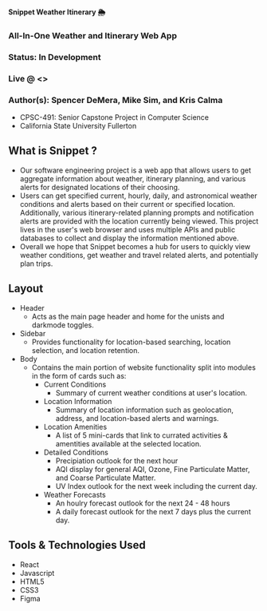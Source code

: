 **Snippet Weather Itinerary 🌦️**
### All-In-One Weather and Itinerary Web App
### Status: In Development
### Live @ <>

### Author(s): Spencer DeMera, Mike Sim, and Kris Calma

- CPSC-491: Senior Capstone Project in Computer Science
- California State University Fullerton

## What is Snippet ?
* Our software engineering project is a web app that allows users to get aggregate information about weather, itinerary planning, and various alerts for designated locations of their choosing. 
* Users can get specified current, hourly, daily, and astronomical weather conditions and alerts based on their current or specified location. Additionally, various itinerary-related planning prompts and notification alerts are provided with the location currently being viewed. This project lives in the user's web browser and uses multiple APIs and public databases to collect and display the information mentioned above.
* Overall we hope that Snippet becomes a hub for users to quickly view weather conditions, get weather and travel related alerts, and potentially plan trips.

## Layout
* Header
    * Acts as the main page header and home for the unists and darkmode toggles.
* Sidebar
    * Provides functionality for location-based searching, location selection, and location retention.
* Body
    * Contains the main portion of website functionality split into modules in the form of cards such as:
        * Current Conditions
            * Summary of current weather conditions at user's location.
        * Location Information
            * Summary of location information such as geolocation, address, and location-based alerts and warnings.
        * Location Amenities
            * A list of 5 mini-cards that link to currated activities & amentities available at the selected location.
        * Detailed Conditions
            * Precipiation outlook for the next hour
            * AQI display for general AQI, Ozone, Fine Particulate Matter, and Coarse Particulate Matter.
            * UV Index outlook for the next week including the current day.
        * Weather Forecasts
            * An houlry forecast outlook for the next 24 - 48 hours
            * A daily forecast outlook for the next 7 days plus the current day. 

## Tools & Technologies Used

* React
* Javascript
* HTML5
* CSS3
* Figma 
